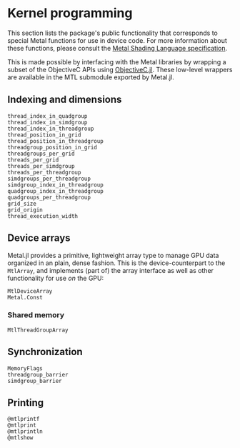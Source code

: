# Kernel programming

This section lists the package's public functionality that corresponds to special Metal
functions for use in device code. For more information about these functions,
please consult the [Metal Shading Language specification](https://developer.apple.com/metal/Metal-Shading-Language-Specification.pdf).

This is made possible by interfacing with the Metal libraries by wrapping a subset of the ObjectiveC APIs using [ObjectiveC.jl](https://github.com/JuliaInterop/ObjectiveC.jl). These low-level wrappers are available in the MTL submodule exported by Metal.jl.


## Indexing and dimensions

```@docs
thread_index_in_quadgroup
thread_index_in_simdgroup
thread_index_in_threadgroup
thread_position_in_grid
thread_position_in_threadgroup
threadgroup_position_in_grid
threadgroups_per_grid
threads_per_grid
threads_per_simdgroup
threads_per_threadgroup
simdgroups_per_threadgroup
simdgroup_index_in_threadgroup
quadgroup_index_in_threadgroup
quadgroups_per_threadgroup
grid_size
grid_origin
thread_execution_width
```


## Device arrays

Metal.jl provides a primitive, lightweight array type to manage GPU data organized in an
plain, dense fashion. This is the device-counterpart to the `MtlArray`, and implements (part
of) the array interface as well as other functionality for use _on_ the GPU:

```@docs
MtlDeviceArray
Metal.Const
```

### Shared memory

```@docs
MtlThreadGroupArray
```

## Synchronization

```@docs
MemoryFlags
threadgroup_barrier
simdgroup_barrier
```

## Printing

```@docs
@mtlprintf
@mtlprint
@mtlprintln
@mtlshow
```
